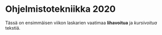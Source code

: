 # Ohjelmistotekniikka 2020

Tässä on ensimmäisen viikon laskarien vaatimaa **lihavoitua** ja *kursivoitua*
tekstiä.
